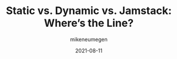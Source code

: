 ---
author: mikeneumegen
date: 2021-08-11
publisher: css
tags:
  - comparisons
  - meta
target_url: https://css-tricks.com/static-vs-dynamic-vs-jamstack-wheres-the-line/
title: "Static vs. Dynamic vs. Jamstack: Where’s the Line?"
---